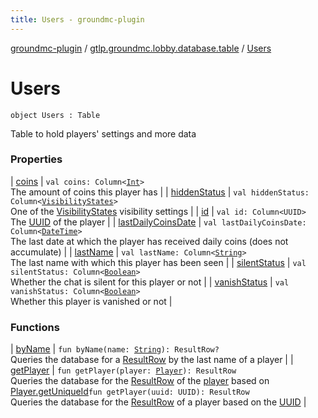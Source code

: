 ```yaml
---
title: Users - groundmc-plugin
---
```


[groundmc-plugin](../../index.html) / [gtlp.groundmc.lobby.database.table](../index.html) / [Users](.)

# Users

`object Users : Table`

Table to hold players' settings and more data

### Properties

| [coins](coins.html) | `val coins: Column<`[`Int`](https://kotlinlang.org/api/latest/jvm/stdlib/kotlin/-int/index.html)`>`<br>The amount of coins this player has |
| [hiddenStatus](hidden-status.html) | `val hiddenStatus: Column<`[`VisibilityStates`](../../gtlp.groundmc.lobby.enums/-visibility-states/index.html)`>`<br>One of the [VisibilityStates](../../gtlp.groundmc.lobby.enums/-visibility-states/index.html) visibility settings |
| [id](id.html) | `val id: Column<UUID>`<br>The [UUID](#) of the player |
| [lastDailyCoinsDate](last-daily-coins-date.html) | `val lastDailyCoinsDate: Column<`[`DateTime`](http://www.joda.org/joda-time/apidocs/org/joda/time/DateTime.html)`>`<br>The last date at which the player has received daily coins (does not accumulate) |
| [lastName](last-name.html) | `val lastName: Column<`[`String`](https://kotlinlang.org/api/latest/jvm/stdlib/kotlin/-string/index.html)`>`<br>The last name with which this player has been seen |
| [silentStatus](silent-status.html) | `val silentStatus: Column<`[`Boolean`](https://kotlinlang.org/api/latest/jvm/stdlib/kotlin/-boolean/index.html)`>`<br>Whether the chat is silent for this player or not |
| [vanishStatus](vanish-status.html) | `val vanishStatus: Column<`[`Boolean`](https://kotlinlang.org/api/latest/jvm/stdlib/kotlin/-boolean/index.html)`>`<br>Whether this player is vanished or not |

### Functions

| [byName](by-name.html) | `fun byName(name: `[`String`](https://kotlinlang.org/api/latest/jvm/stdlib/kotlin/-string/index.html)`): ResultRow?`<br>Queries the database for a [ResultRow](#) by the last name of a player |
| [getPlayer](get-player.html) | `fun getPlayer(player: `[`Player`](https://hub.spigotmc.org/javadocs/spigot/org/bukkit/entity/Player.html)`): ResultRow`<br>Queries the database for the [ResultRow](#) of the [player](get-player.html#gtlp.groundmc.lobby.database.table.Users$getPlayer(org.bukkit.entity.Player)/player) based on [Player.getUniqueId](#)`fun getPlayer(uuid: UUID): ResultRow`<br>Queries the database for the [ResultRow](#) of a player based on the [UUID](#) |

